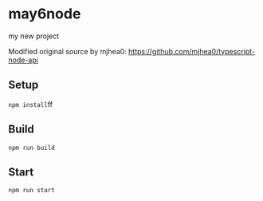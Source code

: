 # may6node

my new project

Modified original source by mjhea0: https://github.com/mjhea0/typescript-node-api

## Setup




`npm install`ff










## Build







`npm run build`





## Start

`npm run start`


